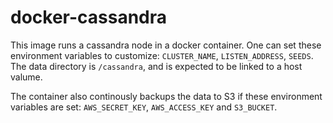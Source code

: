 docker-cassandra
================

This image runs a cassandra node in a docker container. One can set these environment variables to customize: `CLUSTER_NAME`, `LISTEN_ADDRESS`, `SEEDS`. The data directory is `/cassandra`, and is expected to be linked to a host valume.

The container also continously backups the data to S3 if these environment variables are set: `AWS_SECRET_KEY`, `AWS_ACCESS_KEY` and `S3_BUCKET`.

